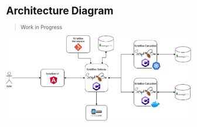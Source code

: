 ﻿# Architecture Diagram

> Work in Progress

![architecture_diagram](../assets/ScriptBee_Architecture.png "Architecture Diagram")
